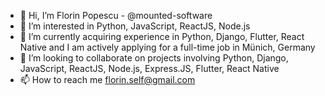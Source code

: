 - 👋 Hi, I’m Florin Popescu - @mounted-software
- 👀 I’m interested in Python, JavaScript, ReactJS, Node.js
- 🌱 I’m currently acquiring experience in Python, Django, Flutter, React Native and I am actively applying for a full-time job in Münich, Germany
- 💞️ I’m looking to collaborate on projects involving Python, Django, JavaScript, ReactJS, Node.js, Express.JS, Flutter, React Native
- 📫 How to reach me florin.self@gmail.com

<!---
mounted-software/mounted-software is a ✨ special ✨ repository because its `README.md` (this file) appears on your GitHub profile.
You can click the Preview link to take a look at your changes.
--->
